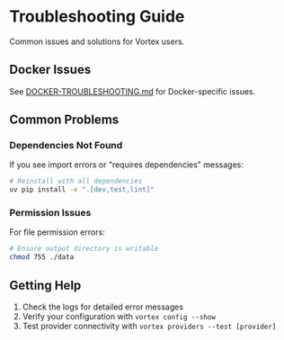 # Troubleshooting Guide

Common issues and solutions for Vortex users.

## Docker Issues

See [DOCKER-TROUBLESHOOTING.md](../DOCKER-TROUBLESHOOTING.md) for Docker-specific issues.

## Common Problems

### Dependencies Not Found
If you see import errors or "requires dependencies" messages:
```bash
# Reinstall with all dependencies
uv pip install -e ".[dev,test,lint]"
```

### Permission Issues
For file permission errors:
```bash
# Ensure output directory is writable
chmod 755 ./data
```

## Getting Help

1. Check the logs for detailed error messages
2. Verify your configuration with `vortex config --show`
3. Test provider connectivity with `vortex providers --test [provider]`